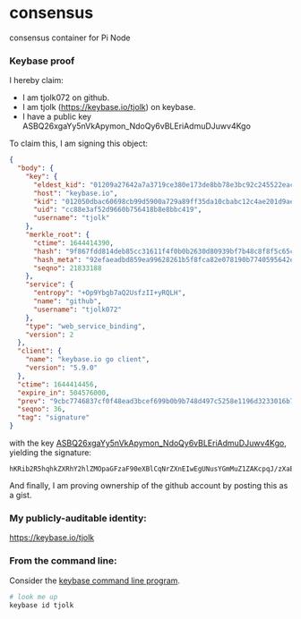 # consensus
consensus container for Pi Node
### Keybase proof

I hereby claim:

  * I am tjolk072 on github.
  * I am tjolk (https://keybase.io/tjolk) on keybase.
  * I have a public key ASBQ26xgaYy5nVkApymon_NdoQy6vBLEriAdmuDJuwv4Kgo

To claim this, I am signing this object:

```json
{
  "body": {
    "key": {
      "eldest_kid": "01209a27642a7a3719ce380e173de8bb78e3bc92c245522eacde22ad05fdd0a618210a",
      "host": "keybase.io",
      "kid": "012050dbac60698cb99d5900a729a89ff35da10cbabc12c4ae201d9ae0c9bb0bf82a0a",
      "uid": "cc88e3af52d9660b756418b8e8bbc419",
      "username": "tjolk"
    },
    "merkle_root": {
      "ctime": 1644414390,
      "hash": "9f867fdd814deb85cc31611f4f0b0b2630d80939bf7b48c8f8f5c65cf83b9616dde2aac5e52c7ebda20e072ec6ff1705c930e1ac192e2d7a71348ddd15b70893",
      "hash_meta": "92efaeadbd859ea99628261b5f8fca82e078190b7740595642ecbdc4d12a4ecc",
      "seqno": 21833188
    },
    "service": {
      "entropy": "+Op9Ybgb7aQ2UsfzII+yRQLH",
      "name": "github",
      "username": "tjolk072"
    },
    "type": "web_service_binding",
    "version": 2
  },
  "client": {
    "name": "keybase.io go client",
    "version": "5.9.0"
  },
  "ctime": 1644414456,
  "expire_in": 504576000,
  "prev": "9cbc7746837cf0f48ead3bcef699b0b9b748d497c5258e1196d3233016b755d5",
  "seqno": 36,
  "tag": "signature"
}
```

with the key [ASBQ26xgaYy5nVkApymon_NdoQy6vBLEriAdmuDJuwv4Kgo](https://keybase.io/tjolk), yielding the signature:

```
hKRib2R5hqhkZXRhY2hlZMOpaGFzaF90eXBlCqNrZXnEIwEgUNusYGmMuZ1ZAKcpqJ/zXaEMurwSxK4gHZrgybsL+CoKp3BheWxvYWTESpcCJMQgnLx3RoN88PSOrTvO9pmwubdI1JfFJY4RltMjMBa3VdXEIO9ts5D6r7W9vq4qMjzCiXG7II1Ds8xItsaO/feWES2WAgHCo3NpZ8RAOa+qM4yBUU2OSvGb+GY3rM67ZYo/sEv6M1gpZyolS30d5D2K+ruZYqU/El3ZM48EykA3zBAB0MW6c3ZtZivmB6hzaWdfdHlwZSCkaGFzaIKkdHlwZQildmFsdWXEICw20RkjR7Fhl0g9K/cuoIyIC1r1g59EFFl3WDb8+t+8o3RhZ80CAqd2ZXJzaW9uAQ==

```

And finally, I am proving ownership of the github account by posting this as a gist.

### My publicly-auditable identity:

https://keybase.io/tjolk

### From the command line:

Consider the [keybase command line program](https://keybase.io/download).

```bash
# look me up
keybase id tjolk
```
